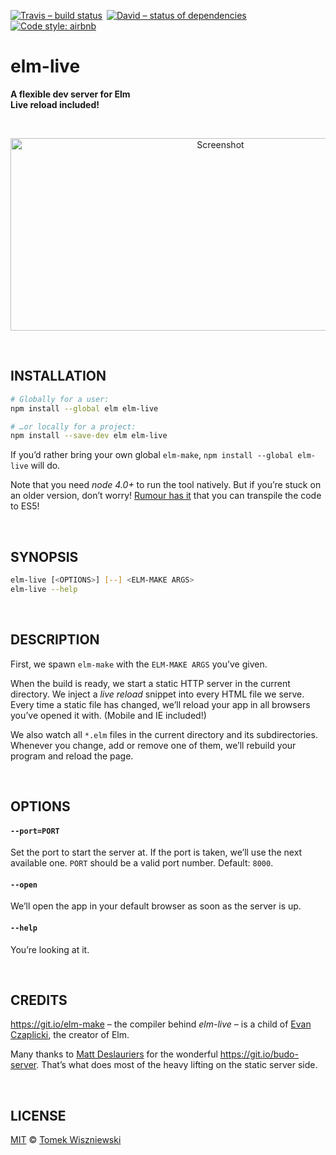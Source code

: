 [![Travis – build status
](https://img.shields.io/travis/tomekwi/elm-live/master.svg?style=flat-square
)](https://travis-ci.org/tomekwi/elm-live
) [![David – status of dependencies
](https://img.shields.io/david/tomekwi/elm-live.svg?style=flat-square
)](https://david-dm.org/tomekwi/elm-live
) [![Code style: airbnb
](https://img.shields.io/badge/code%20style-airbnb-777777.svg?style=flat-square
)](https://github.com/airbnb/javascript
)




# elm-live

**A flexible dev server for Elm  
Live reload included!**




<a                                                   id="/screenshot"></a>&nbsp;

<p align="center"><img
  alt="Screenshot"
  src="https://cdn.rawgit.com/tomekwi/elm-live/e851ffd/shot.png"
  title="Sweet, isn’t it?"
  width="656"
  height="308"
/></p>




<a                                                 id="/installation"></a>&nbsp;

## INSTALLATION

```sh
# Globally for a user:
npm install --global elm elm-live

# …or locally for a project:
npm install --save-dev elm elm-live
```

If you’d rather bring your own global `elm-make`, `npm install --global elm-live` will do.

Note that you need *node 4.0+* to run the tool natively. But if you’re stuck on an older version, don’t worry! [Rumour has it](https://github.com/tomekwi/elm-live/issues/2#issuecomment-156698732) that you can transpile the code to ES5!




<a                                                     id="/synopsis"></a>&nbsp;

## SYNOPSIS

```sh
elm-live [<OPTIONS>] [--] <ELM-MAKE ARGS>  
elm-live --help
```




<a                                                  id="/description"></a>&nbsp;

## DESCRIPTION

First, we spawn `elm-make` with the `ELM-MAKE ARGS` you’ve given.

When the build is ready, we start a static HTTP server in the current directory. We inject a _live reload_ snippet into every HTML file we serve. Every time a static file has changed, we’ll reload your app in all browsers you’ve opened it with. (Mobile and IE included!)

We also watch all `*.elm` files in the current directory and its subdirectories. Whenever you change, add or remove one of them, we’ll rebuild your program and reload the page.




<a                                                      id="/options"></a>&nbsp;

## OPTIONS

#### `--port=PORT`
Set the port to start the server at. If the port is taken, we’ll use the next available one. `PORT` should be a valid port number. Default: `8000`.

#### `--open`
We’ll open the app in your default browser as soon as the server is up.

#### `--help`
You’re looking at it.




<a                                                      id="/credits"></a>&nbsp;

## CREDITS

https://git.io/elm-make – the compiler behind _elm-live_ – is a child of [Evan Czaplicki](https://github.com/evancz), the creator of Elm.

Many thanks to [Matt Deslauriers](https://github.com/mattdesl) for the wonderful https://git.io/budo-server. That’s what does most of the heavy lifting on the static server side.




<a                                                      id="/license"></a>&nbsp;

## LICENSE

[MIT][] © [Tomek Wiszniewski][]

[MIT]: ./License.md
[Tomek Wiszniewski]: https://github.com/tomekwi
